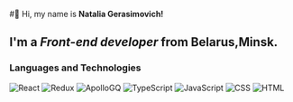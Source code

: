 #👋 Hi, my name is **Natalia Gerasimovich!** 
## I'm a *Front-end developer* from Belarus,Minsk.
### Languages and Technologies
![React](https://img.shields.io/badge/-React-%23000000?style=for-the-badge&logo=react)
![Redux](https://img.shields.io/badge/-Redux-%23000000?style=for-the-badge&logo=redux)
![ApolloGQ](https://img.shields.io/badge/-ApolloGQ-%23000000?style=for-the-badge&logo=graphql)
![TypeScript](https://img.shields.io/badge/-TypeScript-%23000000?style=for-the-badge&logo=typescript)
![JavaScript](https://img.shields.io/badge/-JavaScript-%23000000?style=for-the-badge&logo=javascript)
![CSS](https://img.shields.io/badge/-CSS-%23000000?style=for-the-badge&logo=css3)
![HTML](https://img.shields.io/badge/-HTML5-%23000000?style=for-the-badge&logo=html5)
<!--
**natasha17-spec/natasha17-spec** is a ✨ _special_ ✨ repository because its `README.md` (this file) appears on your GitHub profile.

Here are some ideas to get you started:
### 📧 Mail me: 17061990@inbox.ru
### 🌐 Telegram: Natali Gerasimovich
#
> In order to succeed, we must first believe that we can. <br/>
> ***Nikos Kazantzakis***
